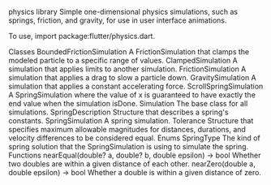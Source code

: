 physics library
Simple one-dimensional physics simulations, such as springs, friction, and gravity, for use in user interface animations.

To use, import package:flutter/physics.dart.

Classes
BoundedFrictionSimulation
A FrictionSimulation that clamps the modeled particle to a specific range of values.
ClampedSimulation
A simulation that applies limits to another simulation.
FrictionSimulation
A simulation that applies a drag to slow a particle down.
GravitySimulation
A simulation that applies a constant accelerating force.
ScrollSpringSimulation
A SpringSimulation where the value of x is guaranteed to have exactly the end value when the simulation isDone.
Simulation
The base class for all simulations.
SpringDescription
Structure that describes a spring's constants.
SpringSimulation
A spring simulation.
Tolerance
Structure that specifies maximum allowable magnitudes for distances, durations, and velocity differences to be considered equal.
Enums
SpringType
The kind of spring solution that the SpringSimulation is using to simulate the spring.
Functions
nearEqual(double? a, double? b, double epsilon) → bool
Whether two doubles are within a given distance of each other.
nearZero(double a, double epsilon) → bool
Whether a double is within a given distance of zero.